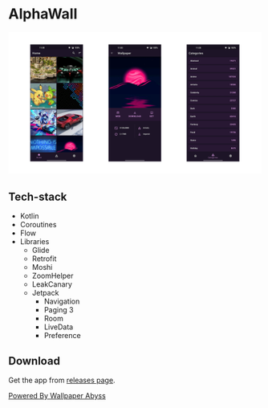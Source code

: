 # AlphaWall

![image](screenshots.png)

## Tech-stack

-   Kotlin
-   Coroutines
-   Flow
-   Libraries
    - Glide
    - Retrofit
    - Moshi
    - ZoomHelper
    - LeakCanary
    - Jetpack
        - Navigation
        - Paging 3
        - Room
        - LiveData
        - Preference

## Download

Get the app from [releases page](https://github.com/Jankku/alphawall/releases).

[Powered By Wallpaper Abyss](https://wall.alphacoders.com)
